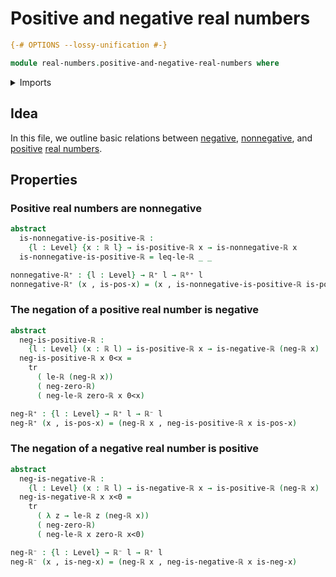 # Positive and negative real numbers

```agda
{-# OPTIONS --lossy-unification #-}

module real-numbers.positive-and-negative-real-numbers where
```

<details><summary>Imports</summary>

```agda
open import foundation.dependent-pair-types
open import foundation.identity-types
open import foundation.propositions
open import foundation.transport-along-identifications
open import foundation.universe-levels

open import real-numbers.dedekind-real-numbers
open import real-numbers.negation-real-numbers
open import real-numbers.negative-real-numbers
open import real-numbers.nonnegative-real-numbers
open import real-numbers.positive-real-numbers
open import real-numbers.rational-real-numbers
open import real-numbers.strict-inequality-real-numbers
```

</details>

## Idea

In this file, we outline basic relations between
[negative](real-numbers.negative-real-numbers.md),
[nonnegative](real-numbers.nonnegative-real-numbers.md), and
[positive](real-numbers.positive-real-numbers.md)
[real numbers](real-numbers.dedekind-real-numbers.md).

## Properties

### Positive real numbers are nonnegative

```agda
abstract
  is-nonnegative-is-positive-ℝ :
    {l : Level} {x : ℝ l} → is-positive-ℝ x → is-nonnegative-ℝ x
  is-nonnegative-is-positive-ℝ = leq-le-ℝ _ _

nonnegative-ℝ⁺ : {l : Level} → ℝ⁺ l → ℝ⁰⁺ l
nonnegative-ℝ⁺ (x , is-pos-x) = (x , is-nonnegative-is-positive-ℝ is-pos-x)
```

### The negation of a positive real number is negative

```agda
abstract
  neg-is-positive-ℝ :
    {l : Level} (x : ℝ l) → is-positive-ℝ x → is-negative-ℝ (neg-ℝ x)
  neg-is-positive-ℝ x 0<x =
    tr
      ( le-ℝ (neg-ℝ x))
      ( neg-zero-ℝ)
      ( neg-le-ℝ zero-ℝ x 0<x)

neg-ℝ⁺ : {l : Level} → ℝ⁺ l → ℝ⁻ l
neg-ℝ⁺ (x , is-pos-x) = (neg-ℝ x , neg-is-positive-ℝ x is-pos-x)
```

### The negation of a negative real number is positive

```agda
abstract
  neg-is-negative-ℝ :
    {l : Level} (x : ℝ l) → is-negative-ℝ x → is-positive-ℝ (neg-ℝ x)
  neg-is-negative-ℝ x x<0 =
    tr
      ( λ z → le-ℝ z (neg-ℝ x))
      ( neg-zero-ℝ)
      ( neg-le-ℝ x zero-ℝ x<0)

neg-ℝ⁻ : {l : Level} → ℝ⁻ l → ℝ⁺ l
neg-ℝ⁻ (x , is-neg-x) = (neg-ℝ x , neg-is-negative-ℝ x is-neg-x)
```
